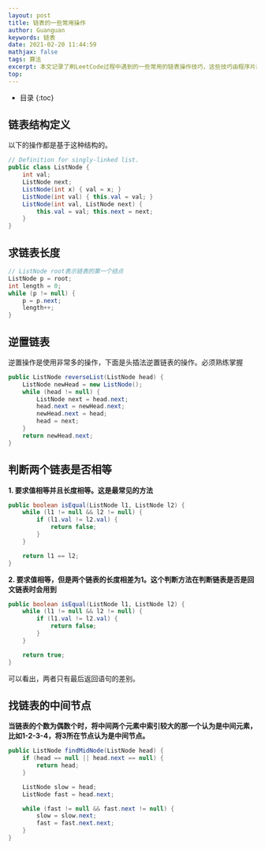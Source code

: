 ```yaml
---
layout: post
title: 链表的一些常用操作
author: Guanguan
keywords: 链表
date: 2021-02-20 11:44:59
mathjax: false
tags: 算法
excerpt: 本文记录了刷LeetCode过程中遇到的一些常用的链表操作技巧，这些技巧由程序片段表示的，熟练掌握这些技巧可以提高对链表的操作水平。
top:
---
```


* 目录
{:toc}

## 链表结构定义
以下的操作都是基于这种结构的。
```java
// Definition for singly-linked list.
public class ListNode {
    int val;
    ListNode next;
    ListNode(int x) { val = x; }
    ListNode(int val) { this.val = val; }
    ListNode(int val, ListNode next) {
        this.val = val; this.next = next;
    }
}
```

## 求链表长度
```java
// ListNode root表示链表的第一个结点
ListNode p = root;
int length = 0;
while (p != null) {
    p = p.next;
    length++;
}
```

## 逆置链表
逆置操作是使用非常多的操作，下面是头插法逆置链表的操作。必须熟练掌握
```java
public ListNode reverseList(ListNode head) {
    ListNode newHead = new ListNode();
    while (head != null) {
        ListNode next = head.next;
        head.next = newHead.next;
        newHead.next = head;
        head = next;
    }
    return newHead.next;
}
```

## 判断两个链表是否相等
**1. 要求值相等并且长度相等。这是最常见的方法**
```java
public boolean isEqual(ListNode l1, ListNode l2) {
    while (l1 != null && l2 != null) {
        if (l1.val != l2.val) {
            return false;
        }
    }

    return l1 == l2;
}
```

**2. 要求值相等，但是两个链表的长度相差为1。这个判断方法在判断链表是否是回文链表时会用到**
```java
public boolean isEqual(ListNode l1, ListNode l2) {
    while (l1 != null && l2 != null) {
        if (l1.val != l2.val) {
            return false;
        }
    }

    return true;
}
```
可以看出，两者只有最后返回语句的差别。

## 找链表的中间节点
**当链表的个数为偶数个时，将中间两个元素中索引较大的那一个认为是中间元素，比如1-2-3-4，将3所在节点认为是中间节点。**
```java
public ListNode findMidNode(ListNode head) {
    if (head == null || head.next == null) {
        return head;
    }

    ListNode slow = head;
    ListNode fast = head.next;

    while (fast != null && fast.next != null) {
        slow = slow.next;
        fast = fast.next.next;
    }
}
```